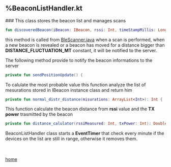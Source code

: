 %BeaconListHandler.kt
-------------------

### This class stores the beacon list and manages scans

```kotlin
fun discoveredBeacon(iBeacon: IBeacon, rssi: Int, timeStampMillis: Long) {
```
this method is called from [BleScanner.java](BleScanner.html) when a scan is performed, when a new beacon is revealed or a beacon has moved for a distance bigger than **DISTANCE_FLUCTUATION_MT** constant, it will be notified to the server.

The following method provide to notify the beacon informations to the server
```kotlin
private fun sendPositionUpdate() {
```

To calulate the most probable value this function analyze the list of mesurations stored in IBeacon instance class and return him
```Kotlin
private fun normal_distr_distance(misurations: ArrayList<Int>): Int {
```
This function calculate the beacon distance from **rssi** value and the **TX power** trasmitted by the beacon
```Kotlin
private fun distance_calulator(rssiMeasured: Int, txPower: Int): Double {
```
BeaconListHandler class starts a **EventTimer** that check every minute if the devices on the list are still in range, otherwise it removes them.

<br><br>
[home](../index.html)